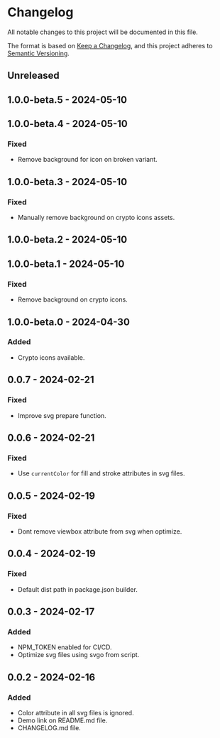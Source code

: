 # Changelog

All notable changes to this project will be documented in this file.

The format is based on [Keep a Changelog](https://keepachangelog.com/en/1.1.0/),
and this project adheres to [Semantic Versioning](https://semver.org/spec/v2.0.0.html).

## Unreleased

## 1.0.0-beta.5 - 2024-05-10

## 1.0.0-beta.4 - 2024-05-10
### Fixed
- Remove background for icon on broken variant.

## 1.0.0-beta.3 - 2024-05-10
### Fixed
- Manually remove background on crypto icons assets.

## 1.0.0-beta.2 - 2024-05-10

## 1.0.0-beta.1 - 2024-05-10
### Fixed
- Remove background on crypto icons.

## 1.0.0-beta.0 - 2024-04-30
### Added
- Crypto icons available.

## 0.0.7 - 2024-02-21
### Fixed
- Improve svg prepare function.

## 0.0.6 - 2024-02-21
### Fixed
- Use `currentColor` for fill and stroke attributes in svg files.

## 0.0.5 - 2024-02-19
### Fixed
- Dont remove viewbox attribute from svg when optimize.

## 0.0.4 - 2024-02-19
### Fixed
- Default dist path in package.json builder.

## 0.0.3 - 2024-02-17
### Added
- NPM_TOKEN enabled for CI/CD.
- Optimize svg files using svgo from script.

## 0.0.2 - 2024-02-16
### Added
- Color attribute in all svg files is ignored.
- Demo link on README.md file.
- CHANGELOG.md file.
